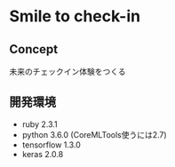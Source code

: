 # Smile to check-in

## Concept
未来のチェックイン体験をつくる

## 開発環境
- ruby 2.3.1
- python 3.6.0 (CoreMLTools使うには2.7)
- tensorflow 1.3.0
- keras 2.0.8
